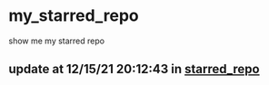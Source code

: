 # my_starred_repo
show me my starred repo

update at 12/15/21 20:12:43 in [starred_repo](./index.html)
---


